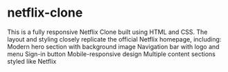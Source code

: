 # netflix-clone
This is a fully responsive Netflix Clone built using HTML and CSS. The layout and styling closely replicate the official Netflix homepage, including:  Modern hero section with background image  Navigation bar with logo and menu  Sign-in button  Mobile-responsive design  Multiple content sections styled like Netflix
